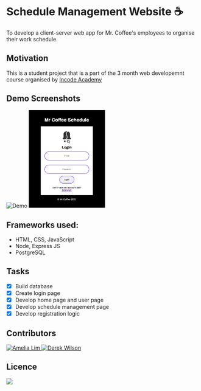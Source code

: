 #  Schedule Management Website :coffee:	

To develop a client-server web app for Mr. Coffee's employees to organise their work schedule. 

## Motivation 
This is a student project that is a part of the 3 month web developemnt course organised by [Incode Academy](https://www.inco.org.au/incode)

## Demo Screenshots
![Demo](https://github.com/delboywilson/project4/blob/69a065051ed887c26f7db07c9fd6dee864d96efb/public/Assets/Scheduling%20made%20easy%20%E2%98%95_%20Mr.%20Coffee.gif)
<img src="https://github.com/delboywilson/project4/blob/eb290c3bd39e0a64ef1ec7ead00b1fe7391fce4f/public/Assets/login-page.png" alt="Screenshot" width="200">


## Frameworks used:

- HTML, CSS, JavaScript
- Node, Express JS 
- PostgreSQL

## Tasks 

- [x] Build database
- [x] Create login page
- [x] Develop home page and user page
- [x] Develop schedule management page
- [x] Develop registration logic

## Contributors 
<a href="https://github.com/AmeliaLim">
  <img src="https://github.com/AmeliaLim.png" alt="Amelia Lim" width="100"/>
</a>

<a href="https://github.com/delboywilson">
  <img src="https://github.com/delboywilson.png" alt="Derek Wilson" width="100"/>
</a>

## Licence 
![](https://img.shields.io/badge/cocoapods/l/:spec)
